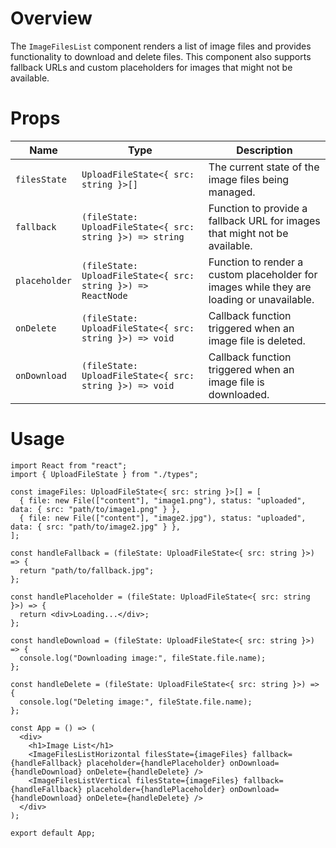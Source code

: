 # Overview

The `ImageFilesList` component renders a list of image files and provides functionality to download and delete files. This component also supports fallback URLs and custom placeholders for images that might not be available.

# Props

| Name          | Type                                                         | Description                                                                               |
| ------------- | ------------------------------------------------------------ | ----------------------------------------------------------------------------------------- |
| `filesState`  | `UploadFileState<{ src: string }>[]`                         | The current state of the image files being managed.                                       |
| `fallback`    | `(fileState: UploadFileState<{ src: string }>) => string`    | Function to provide a fallback URL for images that might not be available.                |
| `placeholder` | `(fileState: UploadFileState<{ src: string }>) => ReactNode` | Function to render a custom placeholder for images while they are loading or unavailable. |
| `onDelete`    | `(fileState: UploadFileState<{ src: string }>) => void`      | Callback function triggered when an image file is deleted.                                |
| `onDownload`  | `(fileState: UploadFileState<{ src: string }>) => void`      | Callback function triggered when an image file is downloaded.                             |

# Usage

```tsx
import React from "react";
import { UploadFileState } from "./types";

const imageFiles: UploadFileState<{ src: string }>[] = [
  { file: new File(["content"], "image1.png"), status: "uploaded", data: { src: "path/to/image1.png" } },
  { file: new File(["content"], "image2.jpg"), status: "uploaded", data: { src: "path/to/image2.jpg" } },
];

const handleFallback = (fileState: UploadFileState<{ src: string }>) => {
  return "path/to/fallback.jpg";
};

const handlePlaceholder = (fileState: UploadFileState<{ src: string }>) => {
  return <div>Loading...</div>;
};

const handleDownload = (fileState: UploadFileState<{ src: string }>) => {
  console.log("Downloading image:", fileState.file.name);
};

const handleDelete = (fileState: UploadFileState<{ src: string }>) => {
  console.log("Deleting image:", fileState.file.name);
};

const App = () => (
  <div>
    <h1>Image List</h1>
    <ImageFilesListHorizontal filesState={imageFiles} fallback={handleFallback} placeholder={handlePlaceholder} onDownload={handleDownload} onDelete={handleDelete} />
    <ImageFilesListVertical filesState={imageFiles} fallback={handleFallback} placeholder={handlePlaceholder} onDownload={handleDownload} onDelete={handleDelete} />
  </div>
);

export default App;
```
